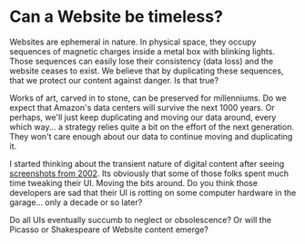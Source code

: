 # Can a Website be timeless?
Websites are ephemeral in nature.  In physical space, they occupy sequences of magnetic charges inside a metal box with blinking lights.  Those sequences can easily lose their consistency (data loss) and the website ceases to exist.  We believe that by duplicating these sequences, that we protect our content against danger.  Is that true?

Works of art, carved in to stone, can be preserved for millenniums.  Do we expect that Amazon's data centers will survive the next 1000 years.  Or perhaps, we'll just keep duplicating and moving our data around, every which way... a strategy relies quite a bit on the effort of the next generation.  They won't care enough about our data to continue moving and duplicating it. 

I started thinking about the transient nature of digital content after seeing [screenshots from 2002](https://anders.unix.se/2015/10/28/screenshots-from-developers--unix-people-2002/).  Its obviously that some of those folks spent much time tweaking their UI.  Moving the bits around.  Do you think those developers are sad that their UI is rotting on some computer hardware in the garage... only a decade or so later?

Do all UIs eventually succumb to neglect or obsolescence?  Or will the Picasso or Shakespeare of Website content emerge?
